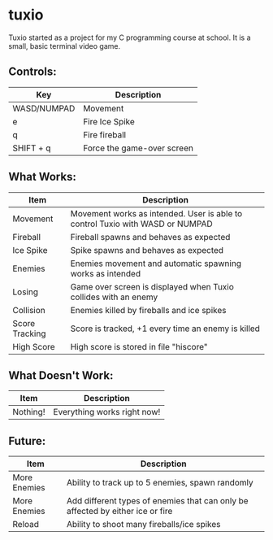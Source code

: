# tuxio
Tuxio started as a project for my C programming course at school. It is a small, basic terminal video game.<br />

## Controls:
| Key | Description |
| --- | --- |
| WASD/NUMPAD | Movement |
| e | Fire Ice Spike |
| q | Fire fireball |
| SHIFT + q | Force the game-over screen |
  
## What Works:
| Item | Description |
| --- | --- |
| Movement | Movement works as intended. User is able to control Tuxio with WASD or NUMPAD |
| Fireball | Fireball spawns and behaves as expected |  
| Ice Spike | Spike spawns and behaves as expected |
| Enemies | Enemies movement and automatic spawning works as intended |
| Losing | Game over screen is displayed when Tuxio collides with an enemy |
| Collision | Enemies killed by fireballs and ice spikes |
| Score Tracking | Score is tracked, +1 every time an enemy is killed |
| High Score | High score is stored in file "hiscore" |

## What Doesn't Work:
| Item | Description |
| --- | --- |
| Nothing! | Everything works right now! |

## Future:
| Item | Description |
| --- | --- |
| More Enemies | Ability to track up to 5 enemies, spawn randomly |
| More Enemies | Add different types of enemies that can only be affected by either ice or fire |
| Reload | Ability to shoot many fireballs/ice spikes |
